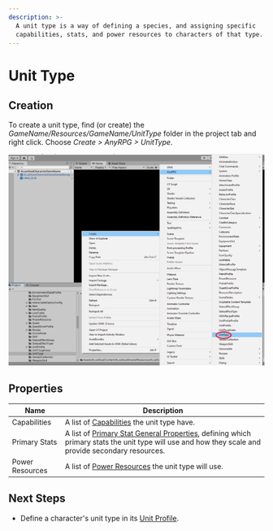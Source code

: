 ```yaml
---
description: >-
  A unit type is a way of defining a species, and assigning specific
  capabilities, stats, and power resources to characters of that type.
---
```


# Unit Type

## Creation

To create a unit type, find (or create) the _GameName/Resources/GameName/UnitType_ folder in the project tab and right click.  Choose _Create > AnyRPG > UnitType_.

![](<../.gitbook/assets/image (1) (2) (2).png>)

## Properties

| Name            | Description                                                                                                                                                                                |
| --------------- | ------------------------------------------------------------------------------------------------------------------------------------------------------------------------------------------ |
| Capabilities    | A list of [Capabilities](../shared-properties/capabilities.md) the unit type have.                                                                                                         |
| Primary Stats   | A list of [Primary Stat General Properties](character-stat.md#general-properties), defining which primary stats the unit type will use and how they scale and provide secondary resources. |
| Power Resources | A list of [Power Resources](power-resource.md) the unit type will use.                                                                                                                     |

## Next Steps

* Define a character's unit type in its [Unit Profile](unit-profile.md).
